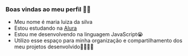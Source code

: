 ### Boas vindas ao meu perfil 💙💙
- Meu nome é maria luiza da silva
- Estou estudando na [Alura](www.alura.com.br)
- Estou me desenvolvendo na linguagem JavaScript😭​
- Utilizo esse espaço para minha organização e compartilhamento dos meu projetos desenvolvido💙​💙​💙​💙
